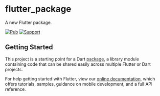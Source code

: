 # flutter_package

A new Flutter package.

[![Pub](https://img.shields.io/pub/v/bga_flutter_package.svg)](https://pub.dev/packages/bga_flutter_package)
[![Support](https://img.shields.io/badge/Platform-Flutter%7CFlutter%20Web%7CDart%20VM-aa69b4.svg)](https://github.com/bingoogolapple/flutter-note)

## Getting Started

This project is a starting point for a Dart
[package](https://flutter.dev/developing-packages/),
a library module containing code that can be shared easily across
multiple Flutter or Dart projects.

For help getting started with Flutter, view our 
[online documentation](https://flutter.dev/docs), which offers tutorials, 
samples, guidance on mobile development, and a full API reference.
